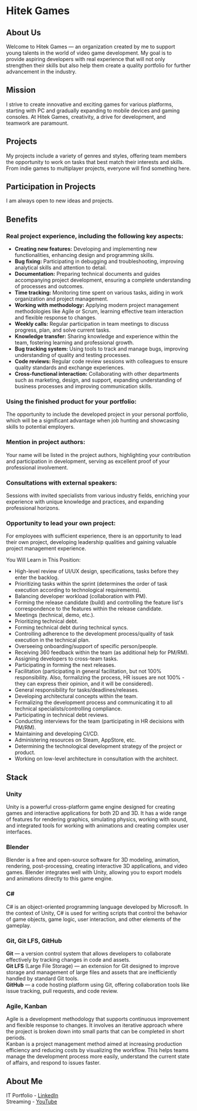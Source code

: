 # Hitek Games

## About Us
Welcome to Hitek Games — an organization created by me to support young 
talents in the world of video game development. My goal is to provide 
aspiring developers with real experience that will not only strengthen 
their skills but also help them create a quality portfolio for further 
advancement in the industry.

## Mission
I strive to create innovative and exciting games for various platforms, 
starting with PC and gradually expanding to mobile devices and gaming 
consoles. At Hitek Games, creativity, a drive for development, 
and teamwork are paramount.

## Projects
My projects include a variety of genres and styles, offering team members 
the opportunity to work on tasks that best match their interests and skills. 
From indie games to multiplayer projects, everyone will find something here.

## Participation in Projects
I am always open to new ideas and projects.

## Benefits
### Real project experience, including the following key aspects:
- __Creating new features:__ Developing and implementing new functionalities, enhancing design and programming skills.
- __Bug fixing:__ Participating in debugging and troubleshooting, improving analytical skills and attention to detail.
- __Documentation:__ Preparing technical documents and guides accompanying project development, ensuring a complete understanding of processes and outcomes.
- __Time tracking:__ Monitoring time spent on various tasks, aiding in work organization and project management.
- __Working with methodology:__ Applying modern project management methodologies like Agile or Scrum, learning effective team interaction and flexible response to changes.
- __Weekly calls:__ Regular participation in team meetings to discuss progress, plan, and solve current tasks.
- __Knowledge transfer:__ Sharing knowledge and experience within the team, fostering learning and professional growth.
- __Bug tracking system:__ Using tools to track and manage bugs, improving understanding of quality and testing processes.
- __Code reviews:__ Regular code review sessions with colleagues to ensure quality standards and exchange experiences.
- __Cross-functional interaction:__ Collaborating with other departments such as marketing, design, and support, expanding understanding of business processes and improving communication skills.

### Using the finished product for your portfolio:
The opportunity to include the developed project in your personal portfolio, 
which will be a significant advantage when job hunting and showcasing skills 
to potential employers.

### Mention in project authors:
Your name will be listed in the project authors, highlighting your 
contribution and participation in development, serving as excellent 
proof of your professional involvement.

### Consultations with external speakers:
Sessions with invited specialists from various industry fields, 
enriching your experience with unique knowledge and practices, 
and expanding professional horizons.

### Opportunity to lead your own project:
For employees with sufficient experience, there is an opportunity to 
lead their own project, developing leadership qualities and gaining 
valuable project management experience.  

You Will Learn in This Position:  
- High-level review of UI/UX design, specifications, tasks before they enter the backlog.
- Prioritizing tasks within the sprint (determines the order of task execution according to technological requirements).
- Balancing developer workload (collaboration with PM).
- Forming the release candidate (build) and controlling the feature list's correspondence to the features within the release candidate.
- Meetings (technical, demo, etc.).
- Prioritizing technical debt.
- Forming technical debt during technical syncs.
- Controlling adherence to the development process/quality of task execution in the technical plan.
- Overseeing onboarding/support of specific person/people.
- Receiving 360 feedback within the team (as additional help for PM/RM).
- Assigning developers to cross-team tasks.
- Participating in forming the next releases.
- Facilitation (participating in general facilitation, but not 100% responsibility. Also, formalizing the process, HR issues are not 100% - they can express their opinion, and it will be considered).
- General responsibility for tasks/deadlines/releases.
- Developing architectural concepts within the team.
- Formalizing the development process and communicating it to all technical specialists/controlling compliance.
- Participating in technical debt reviews.
- Conducting interviews for the team (participating in HR decisions with PM/RM).
- Maintaining and developing CI/CD.
- Administering resources on Steam, AppStore, etc.
- Determining the technological development strategy of the project or product.
- Working on low-level architecture in consultation with the architect.


## Stack
### Unity
Unity is a powerful cross-platform game engine designed for creating games 
and interactive applications for both 2D and 3D. 
It has a wide range of features for rendering graphics, simulating physics, 
working with sound, and integrated tools for working with animations and 
creating complex user interfaces.

### Blender
Blender is a free and open-source software for 3D modeling, animation, 
rendering, post-processing, creating interactive 3D applications, 
and video games. Blender integrates well with Unity, 
allowing you to export models and animations directly to this game engine.

### C#
C# is an object-oriented programming language developed by Microsoft. 
In the context of Unity, C# is used for writing scripts that control 
the behavior of game objects, game logic, user interaction, 
and other elements of the gameplay.

### Git, Git LFS, GitHub
__Git__ — a version control system that allows developers to collaborate effectively by tracking changes in code and assets.  
__Git LFS__ (Large File Storage) — an extension for Git designed to improve storage and management of large files and assets that are inefficiently handled by standard Git tools.  
__GitHub__ — a code hosting platform using Git, offering collaboration tools like issue tracking, pull requests, and code review.

### Agile, Kanban
Agile is a development methodology that supports continuous improvement and flexible response to changes. It involves an iterative approach where the project is broken down into small parts that can be completed in short periods.  
Kanban is a project management method aimed at increasing production efficiency and reducing costs by visualizing the workflow. This helps teams manage the development process more easily, understand the current state of affairs, and respond to issues faster.

## About Me
IT Portfolio - [LinkedIn](https://www.linkedin.com/in/hitekdada/)  
Streaming - [YouTube](https://www.youtube.com/@hitekingame)
